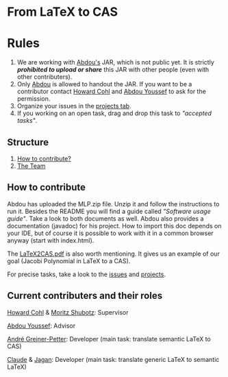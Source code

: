 # From LaTeX to CAS

# Rules
1. We are working with [Abdou's](https://github.com/abdouyoussef) JAR, which is not public yet. It is strictly **_prohibited to upload or share_**  this JAR with other people (even with other contributers). 
2. Only [Abdou](https://github.com/abdouyoussef) is allowed to handout the JAR. If you want to be a contributor contact [Howard Cohl](https://github.com/HowardCohl) and [Abdou Youssef](https://github.com/abdouyoussef) to ask for the permission.
3. Organize your issues in the [projects tab](https://github.com/TU-Berlin/latex-grammar/projects).
4. If you working on an open task, drag and drop this task to _"accepted tasks"_.

## Structure
1. [How to contribute?](#contribute)
2. [The Team](#contributers)

## How to contribute<a name="contribute"></a>
Abdou has uploaded the MLP.zip file. Unzip it and follow the instructions to run it. Besides the README you will find a guide called _"Software usage guide"_. Take a look to both documents as well. Abdou also provides a documentation (javadoc) for his project. How to import this doc depends on your IDE, but of course it is possible to work with it in a common browser anyway (start with index.html).

The [LaTeX2CAS.pdf](https://github.com/TU-Berlin/latex-grammar/blob/master/LaTeX2CAS.pdf) is also worth mentioning. It gives us an example of our goal (Jacobi Polynomial in LaTeX to a CAS).

For precise tasks, take a look to the [issues](https://github.com/TU-Berlin/latex-grammar/issues) and [projects](https://github.com/TU-Berlin/latex-grammar/projects).

## Current contributers and their roles<a name="contributers"></a>
[Howard Cohl](https://github.com/HowardCohl) & [Moritz Shubotz](https://github.com/physikerwelt): Supervisor

[Abdou Youssef](https://github.com/abdouyoussef): Advisor

[André Greiner-Petter](https://github.com/AndreG-P): Developer (main task: translate semantic LaTeX to CAS)

[Claude](https://github.com/ClaudeZou) & [Jagan](https://github.com/notjagan): Developer (main task: translate generic LaTeX to semantic LaTeX)
